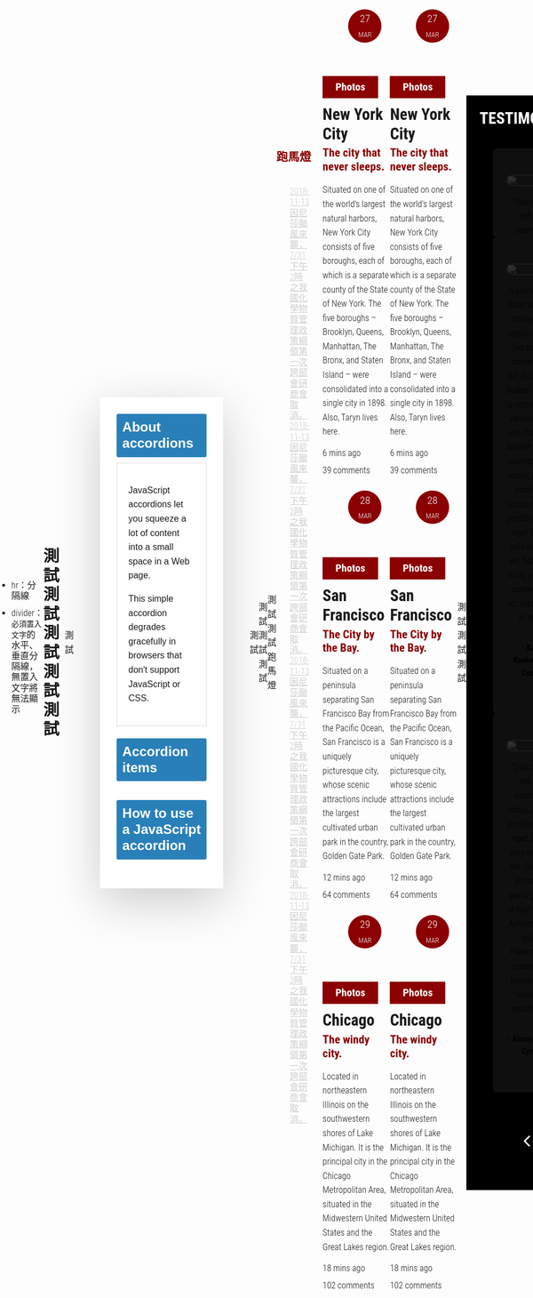 # hr & divider

?>檔案名稱：sass / element / `divider.scss`

- hr：分隔線
- divider：`必須置入文字`的水平、垂直分隔線，無置入文字將無法顯示

<h1>測試測試測試測試測試</h1>
<!-- panels:start -->

測試

<div class="accordionWrapper">
  <div class="accordionItem open">
    <h2 class="accordionItemHeading">About accordions</h2>
    <div class="accordionItemContent">
      <p>JavaScript accordions let you squeeze a lot of content into a small space in a Web page.</p>
      <p>This simple accordion degrades gracefully in browsers that don't support JavaScript or CSS.</p>
    </div>
  </div>

  <div class="accordionItem close">
    <h2 class="accordionItemHeading">Accordion items</h2>
    <div class="accordionItemContent">
      <p>A JavaScript accordion is made up of a number of expandable/collapsible items. Only one item is ever shown at a time.</p>
      <p>You can include any content you want inside an accordion item. Here's a bullet list:</p>
      <ul>
        <li>List item #1</li>
        <li>List item #2</li>
        <li>List item #3</li>
      </ul>
    </div>
  </div>

  <div class="accordionItem close">
    <h2 class="accordionItemHeading">How to use a JavaScript accordion</h2>
    <div class="accordionItemContent">
      <p>Click an accordion item's heading to expand it. To collapse the item, click it again, or click another item heading.</p>
    </div>
  </div>
</div>

測試

測試測試測試

測試測試跑馬燈

   <div class="marquee">
                <h3>跑馬燈</h3>
                <div class="swiperBox">
                  <div class="swiper">
                    <div class="swiper-wrapper">
                      <div class="swiper-slide">
                        <a href="javascript:;"><span>2018-11-13</span>因尼莎颱風來襲，7/31下午2時之我國化學物質管理政策綱領第一次跨部會研商會取消。</a>
                      </div>
                      <div class="swiper-slide">
                        <a href="javascript:;"><span>2018-11-13</span>因尼莎颱風來襲，7/31下午2時之我國化學物質管理政策綱領第一次跨部會研商會取消。</a>
                      </div>
                      <div class="swiper-slide">
                        <a href="javascript:;"><span>2018-11-13</span>因尼莎颱風來襲，7/31下午2時之我國化學物質管理政策綱領第一次跨部會研商會取消。</a>
                      </div>
                      <div class="swiper-slide">
                        <a href="javascript:;"><span>2018-11-13</span>因尼莎颱風來襲，7/31下午2時之我國化學物質管理政策綱領第一次跨部會研商會取消。</a>
                      </div>
                    </div>
                  </div>
                  <!-- swiper 往上-->
                  <div class="marquee-arrow marquee-prev"></div>
                  <!-- swiper 往下-->
                  <div class="marquee-arrow marquee-next"></div>
                </div>
              </div>

<!-- Swiper -->
<div class="swiper-container">
	<div class="swiper-wrapper">
		<div class="swiper-slide">
			<div class="swiper-content">
				<div class="hero new-york">
					<div class="calendar">
						<span class="date">
               27
              </span>
						<span class="month">
                MAR
              </span>
					</div>
					<div class="photo-btn">
            <div class="text">Photos
            </div>
            <div class="gallery">
              <div class="row top">
              <div class="image one">
              </div>
              <div class="image two">
              </div>
              <div class="image three">
              </div>
              </div>
                <div class="row middle">
              <div class="image one">
              </div>
              <div class="image two">
              </div>
              <div class="image three">
              </div>
              </div>
                <div class="row bottom">
                <div class="image one">
              </div>
              <div class="image two">
              </div>
              <div class="image three">
              </div>
              </div>
            </div>
            </div>
				</div>
				<div class="copy">
					<h1>New York City</h1>
					<h3>The city that never sleeps.</h3>
					<p>Situated on one of the world's largest natural harbors, New York City consists of five boroughs, each of which is a separate county of the State of New York. The five boroughs – Brooklyn, Queens, Manhattan, The Bronx, and Staten Island – were consolidated into a single city in 1898. Also, Taryn lives here.</p>
					<div class="footer">
						<div class="time">
							<div><i class="fas fa-clock fa-fw"></i> 6 mins ago</div>
						</div>
						<div class="comments">
							<div><i class="fas fa-comments fa-fw"></i> 39 comments</div>
						</div>
					</div>
				</div>
			</div>
		</div>
		<div class="swiper-slide">
			<div class="swiper-content">
				<div class="hero san-fran">
					<div class="calendar">
						<span class="date">
               28
              </span>
						<span class="month">
                MAR
              </span>
					</div>
					<div class="photo-btn">
            <div class="text">Photos
            </div>
            <div class="gallery">
              <div class="row top">
              <div class="image one">
              </div>
              <div class="image two">
              </div>
              <div class="image three">
              </div>
              </div>
                <div class="row middle">
              <div class="image one">
              </div>
              <div class="image two">
              </div>
              <div class="image three">
              </div>
              </div>
                <div class="row bottom">
                <div class="image one">
              </div>
              <div class="image two">
              </div>
              <div class="image three">
              </div>
              </div>
            </div>
            </div>
				</div>
				<div class="copy">
					<h1>San Francisco</h1>
					<h3>The City by the Bay.</h3>
					<p>Situated on a peninsula separating San Francisco Bay from the Pacific Ocean, San Francisco is a uniquely picturesque city, whose scenic attractions include the largest cultivated urban park in the country, Golden Gate Park.</p>
					<div class="footer">
						<div class="time">
							<div><i class="fas fa-clock fa-fw"></i> 12 mins ago</div>
						</div>
						<div class="comments">
							<div><i class="fas fa-comments fa-fw"></i> 64 comments</div>
						</div>
					</div>
				</div>
    		</div>
    	</div>
    	<div class="swiper-slide">
    		<div class="swiper-content">
    			<div class="hero chicago">
    				<div class="calendar">
    					<span class="date">
               29
              </span>
    					<span class="month">
                MAR
              </span>
    				</div>
    				<div class="photo-btn">
            <div class="text">Photos
            </div>
            <div class="gallery">
              <div class="row top">
              <div class="image one">
              </div>
              <div class="image two">
              </div>
              <div class="image three">
              </div>
              </div>
                <div class="row middle">
              <div class="image one">
              </div>
              <div class="image two">
              </div>
              <div class="image three">
              </div>
              </div>
                <div class="row bottom">
                <div class="image one">
              </div>
              <div class="image two">
              </div>
              <div class="image three">
              </div>
              </div>
            </div>
            </div>
    			</div>
    			<div class="copy">
    				<h1>Chicago</h1>
    				<h3>The windy city.</h3>
    				<p>Located in northeastern Illinois on the southwestern shores of Lake Michigan. It is the principal city in the Chicago Metropolitan Area, situated in the Midwestern United States and the Great Lakes region.</p>
    				<div class="footer">
    					<div class="time">
    						<div><i class="fas fa-clock fa-fw"></i> 18 mins ago</div>
    					</div>
    					<div class="comments">
    						<div><i class="fas fa-comments fa-fw"></i> 102 comments</div>
    					</div>
    				</div>
    			</div>
    		</div>
    	</div>
    </div>
    <!-- Add Pagination -->
    <div class="swiper-pagination"></div>
</div>

<div class="swiper-container2">
	<div class="swiper-wrapper">
		<div class="swiper-slide">
			<div class="swiper-content">
				<div class="hero new-york">
					<div class="calendar">
						<span class="date">
               27
              </span>
						<span class="month">
                MAR
              </span>
					</div>
					<div class="photo-btn">
            <div class="text">Photos
            </div>
            <div class="gallery">
              <div class="row top">
              <div class="image one">
              </div>
              <div class="image two">
              </div>
              <div class="image three">
              </div>
              </div>
                <div class="row middle">
              <div class="image one">
              </div>
              <div class="image two">
              </div>
              <div class="image three">
              </div>
              </div>
                <div class="row bottom">
                <div class="image one">
              </div>
              <div class="image two">
              </div>
              <div class="image three">
              </div>
              </div>
            </div>
            </div>
				</div>
				<div class="copy">
					<h1>New York City</h1>
					<h3>The city that never sleeps.</h3>
					<p>Situated on one of the world's largest natural harbors, New York City consists of five boroughs, each of which is a separate county of the State of New York. The five boroughs – Brooklyn, Queens, Manhattan, The Bronx, and Staten Island – were consolidated into a single city in 1898. Also, Taryn lives here.</p>
					<div class="footer">
						<div class="time">
							<div><i class="fas fa-clock fa-fw"></i> 6 mins ago</div>
						</div>
						<div class="comments">
							<div><i class="fas fa-comments fa-fw"></i> 39 comments</div>
						</div>
					</div>
				</div>
			</div>
		</div>
		<div class="swiper-slide">
			<div class="swiper-content">
				<div class="hero san-fran">
					<div class="calendar">
						<span class="date">
               28
              </span>
						<span class="month">
                MAR
              </span>
					</div>
					<div class="photo-btn">
            <div class="text">Photos
            </div>
            <div class="gallery">
              <div class="row top">
              <div class="image one">
              </div>
              <div class="image two">
              </div>
              <div class="image three">
              </div>
              </div>
                <div class="row middle">
              <div class="image one">
              </div>
              <div class="image two">
              </div>
              <div class="image three">
              </div>
              </div>
                <div class="row bottom">
                <div class="image one">
              </div>
              <div class="image two">
              </div>
              <div class="image three">
              </div>
              </div>
            </div>
            </div>
				</div>
				<div class="copy">
					<h1>San Francisco</h1>
					<h3>The City by the Bay.</h3>
					<p>Situated on a peninsula separating San Francisco Bay from the Pacific Ocean, San Francisco is a uniquely picturesque city, whose scenic attractions include the largest cultivated urban park in the country, Golden Gate Park.</p>
					<div class="footer">
						<div class="time">
							<div><i class="fas fa-clock fa-fw"></i> 12 mins ago</div>
						</div>
						<div class="comments">
							<div><i class="fas fa-comments fa-fw"></i> 64 comments</div>
						</div>
					</div>
				</div>
    		</div>
    	</div>
    	<div class="swiper-slide">
    		<div class="swiper-content">
    			<div class="hero chicago">
    				<div class="calendar">
    					<span class="date">
               29
              </span>
    					<span class="month">
                MAR
              </span>
    				</div>
    				<div class="photo-btn">
            <div class="text">Photos
            </div>
            <div class="gallery">
              <div class="row top">
              <div class="image one">
              </div>
              <div class="image two">
              </div>
              <div class="image three">
              </div>
              </div>
                <div class="row middle">
              <div class="image one">
              </div>
              <div class="image two">
              </div>
              <div class="image three">
              </div>
              </div>
                <div class="row bottom">
                <div class="image one">
              </div>
              <div class="image two">
              </div>
              <div class="image three">
              </div>
              </div>
            </div>
            </div>
    			</div>
    			<div class="copy">
    				<h1>Chicago</h1>
    				<h3>The windy city.</h3>
    				<p>Located in northeastern Illinois on the southwestern shores of Lake Michigan. It is the principal city in the Chicago Metropolitan Area, situated in the Midwestern United States and the Great Lakes region.</p>
    				<div class="footer">
    					<div class="time">
    						<div><i class="fas fa-clock fa-fw"></i> 18 mins ago</div>
    					</div>
    					<div class="comments">
    						<div><i class="fas fa-comments fa-fw"></i> 102 comments</div>
    					</div>
    				</div>
    			</div>
    		</div>
    	</div>
    </div>
    <!-- Add Pagination -->
    <div class="swiper-pagination"></div>
</div>
<style>
h1 {
  font-size: 1.8rem;
  padding: 0;
  margin: 0 10px 0 0;
}
h3 {
  font-size: 1.3rem;
  padding: 0;
  margin: 5px 0 15px 0;
  color: darkred;
}

p {
padding: 0;
margin: 0;
font-size: 1rem;
line-height: 1.5rem;
color: graytext;
}

.swiper-container {
width: 100%;
padding-top: 50px;
padding-bottom: 50px;
}

.swiper-slide {
width: 400px;
height: 500px;
padding: 5px;
}

.swiper-content {
background-color: #fff;
width: 100%;
height: 100%;
}
.swiper-content .hero {
width: 100%;
height: 175px;
position: relative;
}
.swiper-content .hero .calendar {
width: 60px;
height: 60px;
float: right;
background-color: darkred;
border-radius: 50%;
margin-right: 15px;
margin-top: 15px;
color: #fff;
display: flex;
flex-direction: column;
justify-content: center;
align-items: center;
}
.swiper-content .hero .calendar .date {
font-size: 1.2rem;
line-height: 1.3rem;
}
.swiper-content .hero .calendar .month {
font-size: 0.8rem;
}
.swiper-content .hero .photo-btn {
position: absolute;
bottom: 0;
width: 100px;
height: 40px;
background-color: darkred;
border: none;
font-size: 1.2rem;
font-weight: bold;
color: #fff;
transition: 0.2s all;
cursor: pointer;
display: flex;
align-content: center;
justify-content: center;
}
.swiper-content .hero .photo-btn:hover {
width: 100%;
height: 100%;
transition: 0.2s all;
}
.swiper-content .hero .photo-btn:hover .text {
display: none;
}
.swiper-content .hero .photo-btn:hover .gallery {
display: flex;
}
.swiper-content .hero .photo-btn .text {
text-align: center;
line-height: 40px;
}
.swiper-content .hero .photo-btn .gallery {
width: 100%;
display: none;
flex-direction: column;
}
.swiper-content .hero .photo-btn .gallery .row {
width: 100%;
height: 34%;
display: flex;
}
.swiper-content .hero .photo-btn .gallery .row .image {
opacity: 0.6;
width: 34%;
height: 100%;
display: inline-block;
transition: 0.2s all;
}
.swiper-content .hero .photo-btn .gallery .row .image:hover {
opacity: 1;
transition: 0.2s all;
}
.swiper-content .hero.new-york {
background: url("https://daytripsontario.files.wordpress.com/2017/03/img_6859-copy.jpg");
background-position: center;
background-size: cover;
}
.swiper-content .hero.new-york .top .image.one {
background: url("https://media-cdn.tripadvisor.com/media/photo-s/0e/9a/e3/1d/freedom-tower.jpg");
background-size: cover;
background-position: center;
}
.swiper-content .hero.new-york .top .image.two {
background: url("https://medicalcannabiscultivation.com/wp-content/uploads/2018/03/NY.jpg");
background-size: cover;
background-position: center;
}
.swiper-content .hero.new-york .top .image.three {
background: url("https://www.nycgo.com/images/made/images/uploads/articles/NYC_in_3_Days/TimesSquare-TaggerYanceyIV_900_600_70.jpg");
background-size: cover;
background-position: center;
}
.swiper-content .hero.new-york .middle .image.one {
background: url("https://encrypted-tbn0.gstatic.com/images?q=tbn:ANd9GcRS7O-nPTS9BLCUX-uV1jihGs2QetTViwoOhUK0jctN6QLhITWCKA");
background-size: cover;
background-position: center;
}
.swiper-content .hero.new-york .middle .image.two {
background: url("https://cdn.vox-cdn.com/thumbor/L9EthniNFveihyyk7EQSOhsx9_8=/0x0:3000x2002/1200x800/filters:focal(1260x761:1740x1241)/cdn.vox-cdn.com/uploads/chorus_image/image/55473705/uppereastside.0.jpg");
background-size: cover;
background-position: center;
}
.swiper-content .hero.new-york .middle .image.three {
background: url("https://www.nps.gov/subjects/urban/images/new-york.JPG?maxwidth=1200&maxheight=1200&autorotate=false");
background-size: cover;
background-position: center;
}
.swiper-content .hero.new-york .bottom .image.one {
background: url("https://d1v5vpeyrmf36z.cloudfront.net/media/CACHE/images/image-previews/squares/Tishman_RC_AttactionModule_600x600/1eb15b14cfbb90dba0e3813bc8193580.jpg");
background-size: cover;
background-position: center;
}
.swiper-content .hero.new-york .bottom .image.two {
background: url("https://thenypost.files.wordpress.com/2017/04/new-york.jpg?quality=90&strip=all&w=618&h=410&crop=1");
background-size: cover;
background-position: center;
}
.swiper-content .hero.new-york .bottom .image.three {
background: url("http://static1.squarespace.com/static/5813cddb8419c25c3b42eacd/5813e156414fb51499dfe55c/58670bbb197aea5283327c61/1488664764289/?format=1000w");
background-size: cover;
background-position: center;
}
.swiper-content .hero.san-fran {
background: url("http://s3.envato.com/files/241747423/20171202-North-Beach-p4p-0197-4mp.jpg");
background-position: center;
background-size: cover;
}
.swiper-content .hero.san-fran .top .image.one {
background: url("https://cdn.vox-cdn.com/thumbor/nkA0OYFOejA96gXee5DQG9RZVFk=/0x0:1368x912/1200x800/filters:focal(575x347:793x565)/cdn.vox-cdn.com/uploads/chorus_image/image/55144679/Pius_Lee.0.jpg");
background-size: cover;
background-position: center;
}
.swiper-content .hero.san-fran .top .image.two {
background: url("https://encrypted-tbn0.gstatic.com/images?q=tbn:ANd9GcTzWjZw4b1U4dttrxI7n1GZKiJ3hkQxl8d3bHcXlo0a7v89a-NpHw");
background-size: cover;
background-position: center;
}
.swiper-content .hero.san-fran .top .image.three {
background: url("http://assets.fodors.com/destinations/54494/alamo-square-san-francisco-california-usa_main.jpg");
background-size: cover;
background-position: center;
}
.swiper-content .hero.san-fran .middle .image.one {
background: url("https://cdn-images-1.medium.com/max/800/1*J0Znftz9w-YEdOSILoV6kw.jpeg");
background-size: cover;
background-position: center;
}
.swiper-content .hero.san-fran .middle .image.two {
background: url("https://www.jetblue.com/img/vacations/destination/San-Francisco-960-x-420.jpg");
background-size: cover;
background-position: center;
}
.swiper-content .hero.san-fran .middle .image.three {
background: url("https://az616578.vo.msecnd.net/files/2016/05/16/635989831137616837-380923038_san-francisco-real-estate-market-trends-3.jpg");
background-size: cover;
background-position: center;
}
.swiper-content .hero.san-fran .bottom .image.one {
background: url("http://s79f01z693v3ecoes3yyjsg1.wpengine.netdna-cdn.com/wp-content/uploads/2016/12/sf.IDriveSF.1230.jpg");
background-size: cover;
background-position: center;
}
.swiper-content .hero.san-fran .bottom .image.two {
background: url("https://www.smartdestinations.com/img/pt/dest/Sfo/att/Sfo_Att_Hop_On_Hop_Off_Classic_Tour_1_Day_Ticket/gallery/Hop-On-Hop-Off-Classic-Tour-1-Day-Ticket-1.jpg");
background-size: cover;
background-position: center;
}
.swiper-content .hero.san-fran .bottom .image.three {
background: url("https://upload.wikimedia.org/wikipedia/commons/thumb/3/3b/San_Francisco_%28Evening%29.jpg/1200px-San_Francisco_%28Evening%29.jpg");
background-size: cover;
background-position: center;
}
.swiper-content .hero.chicago {
background: url("https://i2.wp.com/www.maven.co/wp-content/uploads/2014/07/Chicago-Skyline.jpg?ssl=1");
background-position: center;
background-size: cover;
}
.swiper-content .hero.chicago .top .image.one {
background: url("http://www.chicagobusiness.com/apps/pbcsi.dll/storyimage/CG/20180118/NEWS07/180119900/AR/0/amazon-hq2-chicago.jpg");
background-size: cover;
background-position: center;
}
.swiper-content .hero.chicago .top .image.two {
background: url("https://chicagoinnovation.com//wp-content/uploads/2017/10/chicago_innovation_mission_video_screenshot.jpg");
background-size: cover;
background-position: center;
}
.swiper-content .hero.chicago .top .image.three {
background: url("http://www.monaco-chicago.com/images/1700-960/chicago-skyline-f81e26ea.jpg");
background-size: cover;
background-position: center;
}
.swiper-content .hero.chicago .middle .image.one {
background: url("https://www.visittheusa.co.uk/sites/default/files/styles/hero_m_1300x700/public/images/hero_media_image/2018-05/2af94a274ebf7f6716f9b2068595581c.jpeg?itok=E4aYJ2RV");
background-size: cover;
background-position: center;
}
.swiper-content .hero.chicago .middle .image.two {
background: url("https://3hkj9i2chtjx336clgvx1skh-wpengine.netdna-ssl.com/wp-content/uploads/2017/08/DowntownChicago_BodyImage.jpg");
background-size: cover;
background-position: center;
}
.swiper-content .hero.chicago .middle .image.three {
background: url("https://d12dkjq56sjcos.cloudfront.net/pub/media/wysiwyg/chicago/01-city-landing/View-Of-Chicago-Oak-St-Beach-Lake-Michigan.jpg");
background-size: cover;
background-position: center;
}
.swiper-content .hero.chicago .bottom .image.one {
background: url("https://tt-wp-insider.imgix.net/2018/04/chicago-oak-street-beach-downtown.jpg");
background-size: cover;
background-position: center;
}
.swiper-content .hero.chicago .bottom .image.two {
background: url("https://img.buzzfeed.com/buzzfeed-static/static/2014-03/campaign_images/webdr06/27/23/50-things-you-probably-didnt-know-about-chicago-2-16837-1395978386-4_dblbig.jpg");
background-size: cover;
background-position: center;
}
.swiper-content .hero.chicago .bottom .image.three {
background: url("https://www.martplaza.com/resourcefiles/things-to-do-slider-slider/navy-pier-at-chicago-th.jpg");
background-size: cover;
background-position: center;
}
.swiper-content .copy {
padding: 20px;
}
.swiper-content .footer {
position: absolute;
bottom: 0;
margin-bottom: 35px;
color: graytext;
}
.swiper-content .footer .time {
display: inline-block;
}
.swiper-content .footer .comments {
display: inline-block;
margin-left: 20px;
cursor: pointer;
transition: 0.2s all;
}
.swiper-content .footer .comments:hover {
color: darkred;
transition: 0.2s all;
}
</style>

測試測試測試

<div class="wrapper" style="background-color:black;">
	 <header><h1>TESTIMONIALS</h1></header>
	<!-- Slider main container -->
	<div class="swiper">
		<!-- Additional required wrapper -->
		<div class="swiper-wrapper">
			<!-- Slides -->
			<div class="swiper-slide"style="height:10em;">
				<div class="content-wrapper" >
					<div class="content">
						<div class="swiper-avatar"><img src="https://bikes-n-stuff.com/wp-content/uploads/sb-instagram-feed-images/julietelliott.jpg"></div>
						<p>"Duis mollis, est non commodo luctus, nisi erat porttitor ligula, eget lacinia odio sem nec elit. Donec id elit non mi porta gravida at eget metus. Aenean eu leo quam. Pellentesque ornare sem lacinia quam venenatis vestibulum."</p>
						<p class="cite">- Juliet Elliott, Cyclist</p>
					</div>
				</div>
			</div>
			<div class="swiper-slide">
				<div class="content-wrapper">
					<div class="content">
						<div class="swiper-avatar"><img src="https://dgtzuqphqg23d.cloudfront.net/aqUDdv8fco91cPIeBAetAcpDfUEOIuaIrivU11PMnBs-2048x1942.jpg"></div>
						<p>"Lorem ipsum dolor sit amet, consectetur adipiscing elit. Sed posuere consectetur est at lobortis. Nullam id dolor id nibh ultricies vehicula ut id elit. Curabitur blandit tempus porttitor. Duis mollis, est non commodo luctus, nisi erat porttitor ligula, eget lacinia odio sem nec elit. Morbi leo risus, porta ac consectetur ac, vestibulum at eros."</p>
						<p class="cite">- Katie Kookaburra, Cyclist</p>
					</div>
				</div>
			</div>
			<div class="swiper-slide">
				<div class="content-wrapper">
					<div class="content">
						<div class="swiper-avatar"><img src="https://dgalywyr863hv.cloudfront.net/pictures/athletes/188112/45714/8/full.jpg"></div>
						<p>"Duis mollis, est non commodo luctus, nisi erat porttitor ligula, eget lacinia odio sem nec elit. Donec id elit non mi porta gravida at eget metus. Aenean eu leo quam. Pellentesque ornare sem lacinia quam venenatis vestibulum."</p>
						<p class="cite">- Alison Tetrick, Cyclist</p>
					</div>
				</div>
			</div>
		</div>
		<!-- If we need pagination -->
		<!-- If we need navigation buttons -->
		<div class="swiper-nav-wrapper" style="height:5em;">
			<div class="swiper-button-prev"></div>
			<div class="swiper-pagination"></div>
			<div class="swiper-button-next"></div>
		</div>
	</div>
</div>

<style>
  @import url("https://fonts.googleapis.com/css2?family=Roboto+Condensed:wght@300;400;700&display=swap");
body,
html {
  min-height: 100%;
  width: 100%;
  display: flex;
  align-items: center;
  justify-content: center;
  font-size: 1em;
  line-height: 1.2;
  /* background: #18181b; */
  font-family: "Roboto Condensed", sans-serif;
  font-weight: 300;
  box-sizing: border-box;
}
body p,
html p {
  line-height: 1.6;
}
body img,
html img {
  width: 100%;
  height: auto;
}
body .button,
html .button {
  position: relative;
  display: table;
  padding: 0.75em 3em;
  background: #000;
  color: #fff;
  text-decoration: none;
  margin-top: 1.5em;
  text-transform: uppercase;
}
body .button:hover,
html .button:hover {
  background: #2f2f2f;
}
body .wrapper,
html .wrapper {
  width: 100%;
  max-width: 1200px;
  margin: 0 auto;
  text-align: center;
  color: #fff;
  padding: 1.5em;
}
body header,
html header {
  margin: 0;
  padding: 0;
}

* * + * {
  margin: 0.75em 0 0;
}

.swiper {
  padding: 1.5em;
}
.swiper .content-wrapper {
  position: relative;
  display: grid;
  grid-template-columns: 1fr;
  grid-template-rows: 1fr;
  grid-template-areas: ".";
  width: 100%;
  justify-items: center;
  align-items: center;
}
.swiper .content-wrapper .content {
  padding: 3em 1.5em;
  text-align: center;
  display: grid;
  justify-items: center;
  align-items: center;
  margin: 0 auto;
  color: #000;
}
.swiper .content-wrapper .content :first-child {
  margin: 0;
}
.swiper .content-wrapper .content .swiper-avatar {
  width: 100%;
  max-width: 125px;
  height: auto;
}
.swiper .content-wrapper .content .swiper-avatar img {
  border-radius: 500px;
}
.swiper .content-wrapper .content .cite {
  font-size: 14px;
  font-weight: bold;
}
.swiper .swiper-slide {
  margin: 0;
  height: auto;
  width: 100%;
  padding: 0;
  opacity: 0.2;
  background: rgba(255, 255, 255, 0.3);
  border-radius: 6px;
  transition: all 0.5s ease-in-out;
}
.swiper .swiper-slide.swiper-slide-active {
  background: white;
  opacity: 1;
  transform: scale(1.1);
}
.swiper .swiper-nav-wrapper {
  bottom: 0;
  left: 0;
  right: 0;
  display: flex;
  justify-content: center;
  align-items: center;
  margin: 0 auto;
  width: auto;
  padding-top: 3em;
}
.swiper .swiper-nav-wrapper .swiper-button-next,
.swiper .swiper-nav-wrapper .swiper-button-prev {
  top: 0;
  top: auto;
  left: auto;
  right: auto;
  position: relative !important;
}
.swiper .swiper-nav-wrapper .swiper-button-next:after,
.swiper .swiper-nav-wrapper .swiper-button-prev:after {
  display: none;
}
.swiper .swiper-nav-wrapper .swiper-button-next,
.swiper .swiper-nav-wrapper .swiper-container-rtl .swiper-button-prev {
  background-image: url("data:image/svg+xml,%0A%3Csvg width='9px' height='16px' viewBox='0 0 9 16' version='1.1' xmlns='http://www.w3.org/2000/svg' xmlns:xlink='http://www.w3.org/1999/xlink'%3E%3Cg id='Page-1' stroke='none' stroke-width='1' fill='none' fill-rule='evenodd'%3E%3Cg id='chevron-right' fill='%23FFFFFF' fill-rule='nonzero'%3E%3Cpath d='M8.674805,7.066406 L1.924805,0.316406 C1.696288,0.105468 1.432619,0 1.133789,0 C0.834959,0 0.57129,0.105468 0.342773,0.316406 C0.114257,0.544923 0,0.808592 0,1.107422 C0,1.406251 0.114257,1.669921 0.342773,1.898438 L6.301758,7.857422 L0.342773,13.816406 C0.114257,14.044923 0,14.308592 0,14.607422 C0,14.906251 0.114257,15.169921 0.342773,15.398438 C0.465821,15.521485 0.584472,15.609375 0.69873,15.662109 C0.812989,15.714844 0.958007,15.741211 1.133789,15.741211 C1.309571,15.741211 1.454589,15.714844 1.568848,15.662109 C1.683106,15.609375 1.801757,15.521485 1.924805,15.398438 L8.674805,8.648438 C8.903321,8.419921 9.017578,8.156251 9.017578,7.857422 C9.017578,7.558592 8.903321,7.294923 8.674805,7.066406 Z' id='Path'%3E%3C/path%3E%3C/g%3E%3C/g%3E%3C/svg%3E") !important;
  width: 20px;
  height: 20px;
  background-size: 20px 20px;
  background-repeat: no-repeat;
  margin: 0;
  padding: 0;
}
.swiper .swiper-nav-wrapper .swiper-button-prev,
.swiper .swiper-nav-wrapper .swiper-container-rtl .swiper-button-next {
  background-image: url("data:image/svg+xml,%0A%3Csvg width='9px' height='16px' viewBox='0 0 9 16' version='1.1' xmlns='http://www.w3.org/2000/svg' xmlns:xlink='http://www.w3.org/1999/xlink'%3E%3Cg id='Page-1' stroke='none' stroke-width='1' fill='none' fill-rule='evenodd'%3E%3Cg id='chevron-right' transform='translate(4.508789, 7.870605) rotate(-180.000000) translate(-4.508789, -7.870605) translate(-0.000000, -0.000000)' fill='%23FFFFFF' fill-rule='nonzero'%3E%3Cpath d='M8.674805,7.066406 L1.924805,0.316406 C1.696288,0.105468 1.432619,0 1.133789,0 C0.834959,0 0.57129,0.105468 0.342773,0.316406 C0.114257,0.544923 0,0.808592 0,1.107422 C0,1.406251 0.114257,1.669921 0.342773,1.898438 L6.301758,7.857422 L0.342773,13.816406 C0.114257,14.044923 0,14.308592 0,14.607422 C0,14.906251 0.114257,15.169921 0.342773,15.398438 C0.465821,15.521485 0.584472,15.609375 0.69873,15.662109 C0.812989,15.714844 0.958007,15.741211 1.133789,15.741211 C1.309571,15.741211 1.454589,15.714844 1.568848,15.662109 C1.683106,15.609375 1.801757,15.521485 1.924805,15.398438 L8.674805,8.648438 C8.903321,8.419921 9.017578,8.156251 9.017578,7.857422 C9.017578,7.558592 8.903321,7.294923 8.674805,7.066406 Z' id='Path'%3E%3C/path%3E%3C/g%3E%3C/g%3E%3C/svg%3E") !important;
  width: 20px;
  height: 20px;
  background-size: 20px 20px;
  background-repeat: no-repeat;
  margin: 0;
  padding: 0;
}

.swiper-pagination {
  margin: 0;
  padding: 0;
  width: auto;
  position: relative !important;
  display: block;
  width: auto;
}
.swiper-pagination .swiper-pagination-bullets {
  margin: 0;
}
.swiper-pagination .swiper-pagination-bullets .swiper-pagination-bullet {
  margin: 0;
  background: #fff !important;
}

.swiper-pagination-bullet {
  background: #fff !important;
  transition: all 0.2s ease-in-out;
}

.swiper-pagination-bullets.swiper-pagination-horizontal {
  display: flex;
  flex-direction: row;
  justify-content: center;
  align-items: center;
  bottom: 0;
  top: 0;
  bottom: 0;
  width: auto;
  padding: 0 1.5em;
}

.swiper-pagination-bullet-active {
  transform: scale(1.5);
}
</style>

<script>

  //跑馬燈
  var marqueeSwiper = new Swiper('.marquee .swiper', {
    direction: 'vertical',
    autoplay:true,
    // 切換點
    // 切換箭頭
    navigation: {
      nextEl: '.marquee .marquee-arrow.marquee-next', //自行設定樣式
      prevEl: '.marquee .marquee-arrow.marquee-prev', //自行設定樣式
      disabledClass: '.marquee marquee-arrow-disabled', //不可點選樣式
    },
  });
  
  var swiper = new Swiper('.swiper-container', {
      effect: 'coverflow',
      grabCursor: true,
      centeredSlides: true,
      autoplay:true,
      slidesPerView: 'auto',
      coverflowEffect: {
        rotate: 50,
        stretch: 0,
        depth: 100,
        modifier: 1,
        
        slideShadows : true,
      },
      pagination: {
        el: '.swiper-pagination',
      },
    });
      var swiper2 = new Swiper('.swiper-container2', {
      effect: 'coverflow',
      grabCursor: true,
      centeredSlides: true,
      slidesPerView: 'auto',
      autoplay:true,
      coverflowEffect: {
        rotate: 50,
        stretch: 0,
        depth: 100,
        modifier: 1,
        slideShadows : true,
      },
      pagination: {
        el: '.swiper-pagination',
      },
    });
    const swiper3 = new Swiper(".swiper", {
	// Optional parameters
	direction: "horizontal",
  	autoplay:true,
	loop: true,
	autoHeight: false,
	centeredSlides:true,
	slidesPerView: 1,
  // Responsive breakpoints
  breakpoints: {
		640: {
      slidesPerView:2,
			  spaceBetween: 40,
    },
    992: {
      slidesPerView: 3,
			  spaceBetween: 40,
    }
  },

	// If we need pagination
	pagination: {
		el: ".swiper-pagination"
	},

	// Navigation arrows
	navigation: {
		nextEl: ".swiper-button1-next",
		prevEl: ".swiper-button1-prev"
	}

	// And if we need scrollbar
	/*scrollbar: {
    el: '.swiper-scrollbar',
  },*/
});


</script>

<!-- panels:end -->

<!-- tabs:start -->

#### **HTML**

```html
<!-- 按鈕顏色 -->
<div class="divider">水平分隔線</div>
<div class="dividerVertical">垂直分隔線</div>
```

<!-- tabs:end -->
<link rel="stylesheet" href="https://hywebu00.github.io/HyUI_v4.0/css/style.css" />
<style>
  .accordionContent .content {
    padding-top: unset;
    position:  unset;
}

body{ background: -webkit-linear-gradient(left, #25c481, #25b7c4);
background: linear-gradient(to right, #25c481, #25b7c4);}
.accordionWrapper{padding:30px;background:#fff;float:left;width:80%;box-sizing:border-box;margin:10%; box-shadow: 0 1.5em 85px 0 rgba(0, 0, 0, 0.2);}
.accordionItem{
float:left;
display:block;
width:100%;
box-sizing: border-box;
font-family:'Open-sans',Arial,sans-serif;
}
.accordionItemHeading{
cursor:pointer;
margin:0px 0px 10px 0px;
padding:10px;
background:#2980b9;
color:#fff;
width:100%;
-webkit-border-radius: 3px;
-moz-border-radius: 3px;
border-radius: 3px;
box-sizing: border-box;
}
.close .accordionItemContent{
height:0px;
transition:height 1s ease-out;
-webkit-transform: scaleY(0);
-o-transform: scaleY(0);
-ms-transform: scaleY(0);
transform: scaleY(0);
float:left;
display:block;

}
.open .accordionItemContent{
padding: 20px;
background-color: #fff;
border: 1px solid #ddd;
width: 100%;
margin: 0px 0px 10px 0px;
display:block;
-webkit-transform: scaleY(1);
-o-transform: scaleY(1);
-ms-transform: scaleY(1);
transform: scaleY(1);
-webkit-transform-origin: top;
-o-transform-origin: top;
-ms-transform-origin: top;
transform-origin: top;

    -webkit-transition: -webkit-transform 0.4s ease-out;
    -o-transition: -o-transform 0.4s ease;
    -ms-transition: -ms-transform 0.4s ease;
    transition: transform 0.4s ease;
        box-sizing: border-box;

}

.open .accordionItemHeading{
margin:0px;
-webkit-border-top-left-radius: 3px;
-webkit-border-top-right-radius: 3px;
-moz-border-radius-topleft: 3px;
-moz-border-radius-topright: 3px;
border-top-left-radius: 3px;
border-top-right-radius: 3px;
-webkit-border-bottom-right-radius: 0px;
-webkit-border-bottom-left-radius: 0px;
-moz-border-radius-bottomright: 0px;
-moz-border-radius-bottomleft: 0px;
border-bottom-right-radius: 0px;
border-bottom-left-radius: 0px;
background-color: #bdc3c7;
color: #7f8c8d;
}

</style>

<style>  
  .section{
  width: 600px;
  margin: 30px auto;
  height: 120px;
  padding: 2em;
  background: #fff;
  position: relative;
    }
    
</style>
<link
  rel="stylesheet"
  href="https://cdn.jsdelivr.net/npm/swiper@8/swiper-bundle.min.css"
/>

<script>
  var accItem = document.getElementsByClassName('accordionItem');
var accHD = document.getElementsByClassName('accordionItemHeading');
for (i = 0; i < accHD.length; i++) {
  accHD[i].addEventListener('click', toggleItem, false);
}
function toggleItem() {
  var itemClass = this.parentNode.className;
  for (i = 0; i < accItem.length; i++) {
    accItem[i].className = 'accordionItem close';
  }
  if (itemClass == 'accordionItem close') {
    this.parentNode.className = 'accordionItem open';
  }
}

</script>
<!-- panels:start -->
<!-- panels:end -->
<!-- tabs:start -->

#### **HTML**

<!-- tabs:end -->
